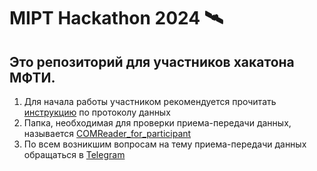 # MIPT Hackathon 2024 :artificial_satellite:
## Это репозиторий для участников хакатона МФТИ.
1) Для начала работы участником рекомендуется прочитать [инструкцию](https://github.com/serikov1/Hackathon_2024/blob/main/instruction/instruction_for_participant.pdf) по протоколу данных
2) Папка, необходимая для проверки приема-передачи данных, называется [COMReader_for_participant](https://github.com/serikov1/Hackathon_2024/tree/main/COMReader_for_participant)
3) По всем возникшим вопросам на тему приема-передачи данных обращаться в [Telegram](https://t.me/savres)
